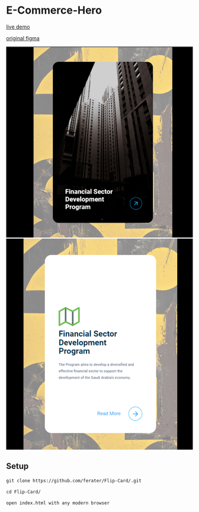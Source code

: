 # E-Commerce-Hero


[live demo](https://ferater.github.io/Flip-Card/)


[original figma](https://www.figma.com/community/file/872142663081104481/e-Commerce-Home-Page)


![alt text](https://github.com/ferater/Flip-Card//blob/main/assets/img/ScreenShot-Front.png)
![alt text](https://github.com/ferater/Flip-Card//blob/main/assets/img/ScreenShot-Back.png)

## Setup
```
git clone https://github.com/ferater/Flip-Card/.git
```
```
cd Flip-Card/
```
```
open index.html with any modern browser
```








